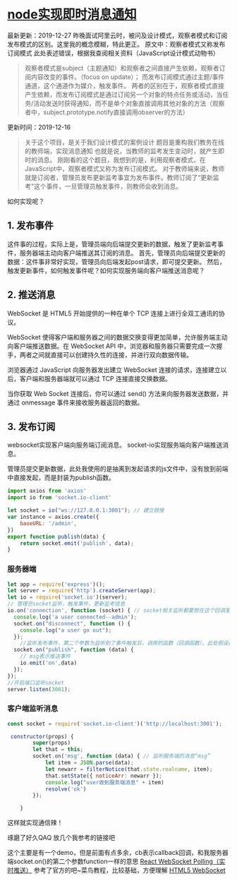# [node实现即时消息通知](https://blog.csdn.net/Damp_XUN/article/details/103569695)

最新更新：2019-12-27
昨晚面试阿里云时，被问及设计模式，观察者模式和订阅发布模式的区别。这里我的概念模糊，特此更正。
原文中：观察者模式又称发布订阅模式
此处表述错误，根据我查阅相关资料（JavaScript设计模式动物书）

> 观察者模式是subject（主题通知）和观察者之间直接产生依赖，观察者订阅内容改变的事件。（focus on update）；
而发布订阅模式通过主题/事件通道，这个通道作为媒介，触发事件。
两者的区别在于，观察者模式直接产生依赖，而发布订阅模式是通过订阅另一个对象的特点任务或活动，当任务/活动发送时获得通知，而不是单个对象直接调用其他对象的方法（观察者中，subject.prototype.notify直接调用observer的方法）

更新时间：2019-12-16

> 关于这个项目，是关于我们设计模式的案例设计
题目是重构我们教务在线的教师端，实现消息通知
也就是说，当教师的监考发生变动时，就产生即时的消息。
刚刚看的这个题目，我想到的是，利用观察者模式，在JavaScript中，观察者模式又称为发布订阅模式。
对于教师端来说，教师就是订阅者，管理员发布更新监考事宜为发布事件。教师订阅了“更新监考”这个事件，一旦管理员触发事件，则教师会收到消息。

如何实现呢？

## 1. 发布事件

这件事的过程，实际上是，管理员端向后端提交更新的数据，触发了更新监考事件，服务器端主动向客户端推送其订阅的消息。
首先，管理员向后端提交更新的数据：这件事非常好实现，管理员向后端发起post请求，即可提交更新。
然后，触发更新事件，如何触发事件呢？如何实现服务端向客户端推送消息呢？

## 2. 推送消息

WebSocket 是 HTML5 开始提供的一种在单个 TCP 连接上进行全双工通讯的协议。

WebSocket 使得客户端和服务器之间的数据交换变得更加简单，允许服务端主动向客户端推送数据。在 WebSocket API 中，浏览器和服务器只需要完成一次握手，两者之间就直接可以创建持久性的连接，并进行双向数据传输。

浏览器通过 JavaScript 向服务器发出建立 WebSocket 连接的请求，连接建立以后，客户端和服务器端就可以通过 TCP 连接直接交换数据。

当你获取 Web Socket 连接后，你可以通过 send() 方法来向服务器发送数据，并通过 onmessage 事件来接收服务器返回的数据。

## 3. 发布订阅

websocket实现客户端向服务端订阅消息。
socket-io实现服务端向客户端推送消息。

管理员提交更新数据，此处我使用的是抽离到发起请求的js文件中，没有放到前端中直接发起，而是封装为publish函数。

```js
import axios from 'axios'
import io from 'socket.io-client'

let socket = io("ws://127.0.0.1:3001"); // 建立链接
var instance = axios.create({
    baseURL: '/admin',
})
export function publish(data) {
    return socket.emit('publish', data);
}
```

### 服务器端

```js
let app = require('express')();
let server = require('http').createServer(app);
let io = require('socket.io')(server);
// 管理员socket监听，触发事件，更新监考信息
io.on('connection', function (socket) { // socket相关监听都要放在这个回调里
  console.log('a user connected--admin');
  socket.on("disconnect", function () {
    console.log("a user go out");
  });
    //监听发布事件，第二个参数为监听到了事件触发后，调用的函数（回调函数），此处假设提交完数据后向客户端推送消息
  socket.on("publish", function (data) {
    // msg表示推送事件
    io.emit('on',data)
  });
});
//开启端口监听socket
server.listen(3001);
```

### 客户端监听消息

```js
const socket = require('socket.io-client')('http://localhost:3001');

 constructor(props) {
        super(props)
        let that = this;
        socket.on('msg', function (data) { // 监听服务端的消息“msg”
            let item = JSON.parse(data);
            let newarr = filterNotice(that.state.realname, item);
            that.setState({ noticeArr: newarr });
            console.log("user收到服务端消息" + item)
            resolve('ok')
        });

    }
```

这样就实现通信辣！

琢磨了好久QAQ
放几个我参考的链接吧

这个主要是有一个demo，但是前面有点多余，cb表示callback回调，和我服务器端socket.on()的第二个参数function一样的意思
[React WebSocket Polling（实时推送）](https://segmentfault.com/a/1190000013588737)
参考了官方的吧~菜鸟教程，比较基础，方便理解
[HTML5 WebSocket](https://www.runoob.com/html/html5-websocket.html)

